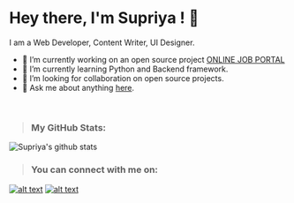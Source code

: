 # Hey there, I'm Supriya ! 👋
I am a Web Developer, Content Writer, UI Designer.
<br>
* 🔭 I’m currently working on an open source project <a href="https://github.com/supriyasinhaa/ONLINE-JOB-PORTAL">ONLINE JOB PORTAL</a>
* 🌱 I’m currently learning Python and Backend framework.
* 👯 I’m looking for collaboration on open source projects.
* 💬 Ask me about anything <a href="https://www.linkedin.com/in/supriyasinhaa">here</a>.
<br>

>### My GitHub Stats:
![Supriya's github stats](https://github-readme-stats.vercel.app/api?username=supriyasinhaa&show_icons=true&theme=radical)
<br>

>### You can connect with me on:
<!--<img src = "https://img.shields.io/badge/facebook-%231877F2.svg?&style=for-the-badge&logo=facebook&logoColor=white">--->
<!--<a href= "https://www.facebook.com/supriyasinha26.03"><img src = "https://img.shields.io/badge/facebook-%231877F2.svg?&style=for-the-badge&logo=facebook&logoColor=white"></a>-->
<!--<a href="https://www.instagram.com/supriyasinhaa/"><img src = "https://img.shields.io/badge/instagram-%23E4405F.svg?&style=for-the-badge&logo=instagram&logoColor=white"></a>-->

[1.1]: http://i.imgur.com/tXSoThF.png
[2.1]: http://i.imgur.com/P3YfQoD.png

[1]: http://www.twitter.com/supriyasinhaa
[2]: http://www.facebook.com/supriyasinhaa

[![alt text][1.1]][1]
[![alt text][2.1]][2]
<br>

